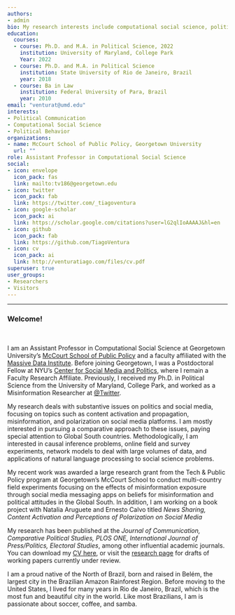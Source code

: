 ```yaml
---
authors:
- admin
bio: My research interests include computational social science, political commmunication and political behavior in Latin America. 
education:
  courses:
  - course: Ph.D. and M.A. in Political Science, 2022
    institution: University of Maryland, College Park
    Year: 2022
  - course: Ph.D. and M.A. in Political Science
    institution: State University of Rio de Janeiro, Brazil
    year: 2018
  - course: Ba in Law
    institution: Federal University of Para, Brazil
    year: 2010
email: "venturat@umd.edu"
interests:
- Political Communication
- Computational Social Science
- Political Behavior
organizations:
- name: McCourt School of Public Policy, Georgetown University
  url: ""
role: Assistant Professor in Computational Social Science
social:
- icon: envelope
  icon_pack: fas
  link: mailto:tv186@georgetown.edu
- icon: twitter
  icon_pack: fab
  link: https://twitter.com/_tiagoventura
- icon: google-scholar
  icon_pack: ai
  link: https://scholar.google.com/citations?user=lG2qlIoAAAAJ&hl=en
- icon: github
  icon_pack: fab
  link: https://github.com/TiagoVentura
- icon: cv
  icon_pack: ai
  link: http://venturatiago.com/files/cv.pdf
superuser: true
user_groups:
- Researchers
- Visitors
---
```


<hr>


### Welcome!

<br>

I am an Assistant Professor in Computational Social Science at Georgetown University’s [McCourt School of Public Policy](https://mccourt.georgetown.edu/) and a faculty affiliated with the [Massive Data Institute](https://mdi.georgetown.edu/). Before joining Georgetown, I was a Postdoctoral Fellow at NYU’s [Center for Social Media and Politics](https://csmapnyu.org/), where I remain a Faculty Research Affiliate. Previously, I received my Ph.D. in Political Science from the University of Maryland, College Park, and worked as a Misinformation Researcher at  [@Twitter](https://twitter.com/TwitterResearch). 

My research deals with substantive issues on politics and social media, focusing on topics such as content activation and propagation, misinformation, and polarization on social media platforms. I am mostly interested in pursuing a comparative approach to these issues, paying special attention to Global South countries.  Methodologically, I am interested in causal inference problems, online field and survey experiments, network models to deal with large volumes of data, and applications of natural language processing to social science problems. 

My recent work was awarded a large research grant from the Tech & Public Policy program at Georgetown’s McCourt School to conduct multi-country field experiments focusing on the effects of misinformation exposure through social media messaging apps on beliefs for misinformation and political attitudes in the Global South.  In addition, I am working on a book project with Natalia Aruguete and Ernesto Calvo titled *News Sharing, Content Activation and Perceptions of Polarization on Social Media*

My research has been published at the _Journal of Communication, Comparative Political Studies, PLOS ONE, International Journal of Press/Politics, Electoral Studies_, among other influential academic journals. You can download my [CV here](https://venturatiago.com/files/cv.pdf), or visit the [research page](https://venturatiago.com/talk/) for drafts of working papers currently under review.

I am a proud native of the North of Brazil, born and raised in Belém, the largest city in the Brazilian Amazon Rainforest Region. Before moving to the United States, I lived for many years in Rio de Janeiro, Brazil, which is the most fun and beautiful city in the world. Like most Brazilians, I am is passionate about soccer, coffee, and samba. 

<!--I am a computational social scientist exploring substantive issues on political communication and political behavior. My substantive work in political communication focuses on content activation, news sharing, misinformation, and polarization on social media. I explore these issues primarily in Latin American countries. Methodologically, I am interested in online field and survey experiments, network models to deal with big data, and applications of natural language processing to social science problems. My comparative political behavior work explores issues of criminal violence and inequality in Latin America.--> 

<!-- I am currently working on a book project with Natalia Aruguete and Ernesto Calvo titled *News Sharing, Content Activation and Perceptions of Polarization on Social Media*. Our work combines computational modeling with social media data, several survey digital experiments and qualitative analysis across four different countries, Brazil, Argentina, United States and Mexico. The book project is a follow-up from our article "[News by Popular Demand](https://journals.sagepub.com/doi/abs/10.1177/19401612211057068)" recently published at the International Journal of Press/Politics. 

<!--Our book project develops a novel theoretical explanation for the intricate connection between perceptions of heightened polarization in social media discourses and the mixed empirical evidence of users' sorting in these plataforms. Instead of focusing on the formation of online echo-chambers (sorting), our theory discusses how social media bubbles may emerge from different propensities of partisan users' to share content on social media and its upstream effects on perceived polarization.
My dissertation research focuses on criminal violence and political behavior in Latin America: how citizens make strategic decisions about security policies in violent democracies, how exposure to crime affects citizens'willingness to invest in security, and how these concerns ultimately enter into the electoral arena via support for candidates campaigning on tough-on-crime policies.-->

<!-- I earned a Ph.D. in Political Science at the University of Maryland College Park (2022), a Master's and a Ph.D. degree in Political Science from the State University of Rio de Janeiro, Brazil. I am a proud native of the North of Brazil, from the city of Belém. But, before moving to the United States, I developed some affection for the beautiful city of Rio de Janeiro. 

<!-- I am also passionate about teaching and sharing my experience working on computational social science with other colleagues.  I have taught several workshops at both graduate and undergraduate levels, including a full semester seminar on [Introduction to Computational Social Science](https://fgvintrocss.netlify.app/) to undergraduate students. I was also the organizer of the first [Summer Institute in Computational Social Science in Brazil](https://sicss.io/2021/fgv-dapp-brazil/) during Summer 2021. 

<!---  Bem-vindo ao meu site!

Sou aluno de doutorado em Ciência Política na Universidade de Maryland, College Park, Estados Unidos. Minha pesquisa foca em economica política comparada e comportamento político. Minha tese propõe um modelo teórico para compreender efeito de desigualdade econômica e victimização em preferencias por políticas de segurança na América Latina. No Brasil, obtive os títulos de  Mestrado e Doutorado em Ciência Política no IESP-UERJ. Minha agenda de pesquisa focou-se principalmente em formas de medir efetividade de experiências participativas e partidos politicos.  Confira neste link os materiais do workshop [Acessando dados da web em R](https://tiagoventura.github.io/workshop_ufpa/) que ofertei na minha alma-mater, Universidade Federal do Para. -->

